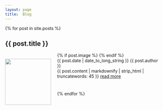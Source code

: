 ```yaml
---
layout: page
title:  Blog
---
```


<ul style="list-style-type:none; padding-left:0px;">
  {% for post in site.posts %}
    <li style="margin-bottom:40px; clear:both">
      <div class="details">
        <h2>{{ post.title }}</h2>
        {% if post.image %}
        <img style="width:150px; margin-right:20px; margin-top:20px; margin-bottom:35px; float:left" src="{{site.media}}{{post.image}}" />
        {% endif %}
        <div class="meta">
           <span class="date">{{ post.date | date_to_long_string }}</span>
           <span class="author">{{ post.author }}</span>
        </div>
      </div>
      <div class="excerpt">
        {{ post.content | markdownify | strip_html | truncatewords: 45 }}
        <a href="{{ post.url }}" title="read full post">read more </a>
      </div>    
    </li>
  {% endfor %}
</ul>

